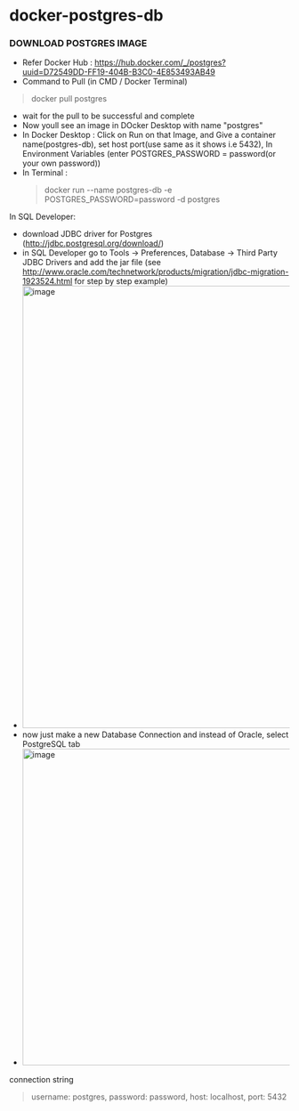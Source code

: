 # docker-postgres-db

### DOWNLOAD POSTGRES IMAGE
* Refer Docker Hub : https://hub.docker.com/_/postgres?uuid=D72549DD-FF19-404B-B3C0-4E853493AB49
* Command to Pull (in CMD / Docker Terminal)
> docker pull postgres
* wait for the pull to be successful and complete
* Now youll see an image in DOcker Desktop with name "postgres"
* In Docker Desktop : Click on Run on that Image, and Give a container name(postgres-db), set host port(use same as it shows i.e 5432), In Environment Variables (enter POSTGRES_PASSWORD = password(or your own password))
* In Terminal :
  > docker run --name postgres-db -e POSTGRES_PASSWORD=password -d postgres
  

In SQL Developer: 
* download JDBC driver for Postgres (http://jdbc.postgresql.org/download/)
* in SQL Developer go to Tools → Preferences, Database → Third Party JDBC Drivers and add the jar file (see http://www.oracle.com/technetwork/products/migration/jdbc-migration-1923524.html for step by step example)
* <img width="795" alt="image" src="https://github.com/user-attachments/assets/ea12b559-8dfb-4f53-b405-c79045f29a88" />
* now just make a new Database Connection and instead of Oracle, select PostgreSQL tab
* <img width="569" alt="image" src="https://github.com/user-attachments/assets/78a1d56f-85bf-4c9c-b832-44c50065646e" />

connection string
> username: postgres, password: password, host: localhost, port: 5432

  



